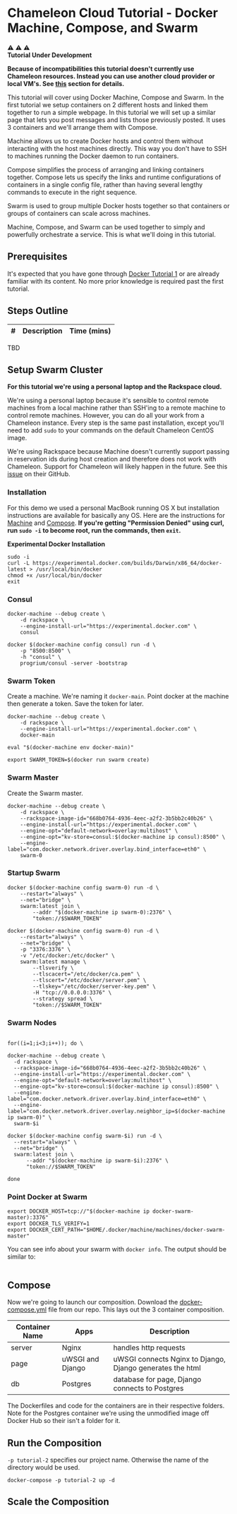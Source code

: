 # Chameleon Cloud Tutorial - Docker Machine, Compose, and Swarm

:warning: :warning: :warning:  
**Tutorial Under Development**

**Because of incompatibilities this tutorial doesn't currently use Chameleon resources. Instead you can use another cloud provider or local VM's. See [this](#setup-swarm-cluster) section for details.**

This tutorial will cover using Docker Machine, Compose and Swarm. In the first tutorial we setup containers on 2 different hosts and linked them together to run a simple webpage. In this tutorial we will set up a similar page that lets you post messages and lists those previously posted. It uses 3 containers and we'll arrange them with Compose.

Machine allows us to create Docker hosts and control them without interacting with the host machines directly. This way you don't have to SSH to machines running the Docker daemon to run containers.

Compose simplifies the process of arranging and linking containers together. Compose lets us specify the links and runtime configurations of containers in a single config file, rather than having several lengthy commands to execute in the right sequence.

Swarm is used to group multiple Docker hosts together so that containers or groups of containers can scale across machines.

Machine, Compose, and Swarm can be used together to simply and powerfully orchestrate a service. This is what we'll doing in this tutorial.

## Prerequisites

It's expected that you have gone through [Docker Tutorial 1](http://cloudandbigdatalab.github.io/docs/Chameleon%20Cloud%20Tutorial%20-%20Docker%20Fundamentals.pdf) or are already familiar with its content. No more prior knowledge is required past the first tutorial.

## Steps Outline

\# | Description | Time (mins)
---|-------------|------------
TBD

## Setup Swarm Cluster

**For this tutorial we're using a personal laptop and the Rackspace cloud.**

We're using a personal laptop because it's sensible to control remote machines from a local machine rather than SSH'ing to a remote machine to control remote machines. However, you can do all your work from a Chameleon instance. Every step is the same past installation, except you'll need to add `sudo` to your commands on the default Chameleon CentOS image.

We're using Rackspace because Machine doesn't currently support passing in reservation ids during host creation and therefore does not work with Chameleon. Support for Chameleon will likely happen in the future. See this [issue](https://github.com/docker/machine/issues/1461) on their GitHub.

### Installation

For this demo we used a personal MacBook running OS X but installation instructions are available for basically any OS. Here are the instructions for [Machine](https://docs.docker.com/machine/#installation) and [Compose](https://docs.docker.com/compose/install/). **If you're getting "Permission Denied" using curl, run `sudo -i` to become root, run the commands, then `exit`.**

**Experimental Docker Installation**

```shell
sudo -i
curl -L https://experimental.docker.com/builds/Darwin/x86_64/docker-latest > /usr/local/bin/docker
chmod +x /usr/local/bin/docker
exit
```

### Consul

```shell
docker-machine --debug create \
    -d rackspace \
    --engine-install-url="https://experimental.docker.com" \
    consul

docker $(docker-machine config consul) run -d \
    -p "8500:8500" \
    -h "consul" \
    progrium/consul -server -bootstrap
```

### Swarm Token

Create a machine. We're naming it `docker-main`. Point docker at the machine then generate a token. Save the token for later.

```shell
docker-machine --debug create \
    -d rackspace \
    --engine-install-url="https://experimental.docker.com" \
    docker-main

eval "$(docker-machine env docker-main)"

export SWARM_TOKEN=$(docker run swarm create)
```

### Swarm Master

Create the Swarm master.

```shell
docker-machine --debug create \
    -d rackspace \
    --rackspace-image-id="668b0764-4936-4eec-a2f2-3b5bb2c40b26" \
    --engine-install-url="https://experimental.docker.com" \
    --engine-opt="default-network=overlay:multihost" \
    --engine-opt="kv-store=consul:$(docker-machine ip consul):8500" \
    --engine-label="com.docker.network.driver.overlay.bind_interface=eth0" \
    swarm-0
```

### Startup Swarm
```shell
docker $(docker-machine config swarm-0) run -d \
    --restart="always" \
    --net="bridge" \
    swarm:latest join \
        --addr "$(docker-machine ip swarm-0):2376" \
        "token://$SWARM_TOKEN"

docker $(docker-machine config swarm-0) run -d \
    --restart="always" \
    --net="bridge" \
    -p "3376:3376" \
    -v "/etc/docker:/etc/docker" \
    swarm:latest manage \
        --tlsverify \
        --tlscacert="/etc/docker/ca.pem" \
        --tlscert="/etc/docker/server.pem" \
        --tlskey="/etc/docker/server-key.pem" \
        -H "tcp://0.0.0.0:3376" \
        --strategy spread \
        "token://$SWARM_TOKEN"
```

### Swarm Nodes

```shell

for((i=1;i<3;i++)); do \

docker-machine --debug create \
  -d rackspace \
  --rackspace-image-id="668b0764-4936-4eec-a2f2-3b5bb2c40b26" \
  --engine-install-url="https://experimental.docker.com" \
  --engine-opt="default-network=overlay:multihost" \
  --engine-opt="kv-store=consul:$(docker-machine ip consul):8500" \
  --engine-label="com.docker.network.driver.overlay.bind_interface=eth0" \
  --engine-label="com.docker.network.driver.overlay.neighbor_ip=$(docker-machine ip swarm-0)" \
  swarm-$i

docker $(docker-machine config swarm-$i) run -d \
  --restart="always" \
  --net="bridge" \
  swarm:latest join \
      --addr "$(docker-machine ip swarm-$i):2376" \
      "token://$SWARM_TOKEN"

done
```

### Point Docker at Swarm

```shell
export DOCKER_HOST=tcp://"$(docker-machine ip docker-swarm-master):3376"
export DOCKER_TLS_VERIFY=1
export DOCKER_CERT_PATH="$HOME/.docker/machine/machines/docker-swarm-master"
```

You can see info about your swarm with `docker info`. The output should be similar to:

```shell

```

## Compose

Now we're going to launch our composition. Download the [docker-compose.yml](https://github.com/cloudandbigdatalab/chameleon-cloud-tutorial-docker-2/blob/master/docker-compose.yml) file from our repo. This lays out the 3 container composition.

Container Name | Apps | Description
----------|------|------------
server | Nginx | handles http requests
page | uWSGI and Django | uWSGI connects Nginx to Django, Django generates the html
db | Postgres | database for page, Django connects to Postgres

The Dockerfiles and code for the containers are in their respective folders. Note for the Postgres container we're using the unmodified image off Docker Hub so their isn't a folder for it.

## Run the Composition

`-p tutorial-2` specifies our project name. Otherwise the name of the directory would be used.

```shell
docker-compose -p tutorial-2 up -d
```

## Scale the Composition

